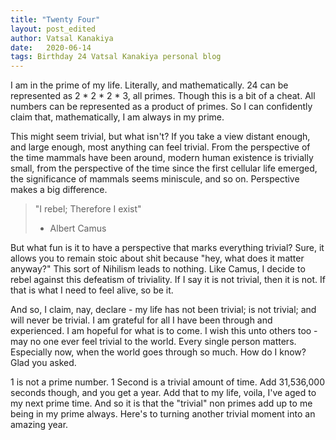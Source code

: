 ```yaml
---
title: "Twenty Four"
layout: post_edited
author: Vatsal Kanakiya
date:   2020-06-14
tags: Birthday 24 Vatsal Kanakiya personal blog 
---
```

I am in the prime of my life. Literally, and mathematically. 24 can be represented as 2 * 2 * 2 * 3, all primes. Though
this is a bit of a cheat. All numbers can be represented as a product of primes. So I can confidently claim that,
mathematically, I am always in my prime.   
   
This might seem trivial, but what isn't? If you take a view distant enough, and large enough, most anything can feel
trivial. From the perspective of the time mammals have been around, modern human existence is trivially small, from
the perspective of the time since the first cellular life emerged, the significance of mammals seems miniscule, and
so on. Perspective makes a big difference.   
   
> "I rebel; Therefore I exist"
> - Albert Camus
   
But what fun is it to have a perspective that marks everything trivial? Sure, it allows you to remain stoic about shit
because "hey, what does it matter anyway?" This sort of Nihilism leads to nothing. Like Camus, I decide to rebel against
this defeatism of triviality. If I say it is not trivial, then it is not. If that is what I need to feel alive, so be it.   
   
And so, I claim, nay, declare - my life has not been trivial; is not trivial; and will never be trivial. I am grateful for
all I have been through and experienced. I am hopeful for what is to come. I wish this unto others too - may no one ever
feel trivial to the world. Every single person matters. Especially now, when the world goes through so much. How do I know?
Glad you asked.   
   
1 is not a prime number. 1 Second is a trivial amount of time. Add 31,536,000 seconds though, and you get a year. Add that
to my life, voila, I've aged to my next prime time. And so it is that the "trivial" non primes add up to me being in my
prime always. Here's to turning another trivial moment into an amazing year.   
